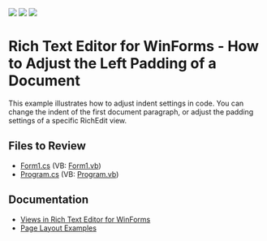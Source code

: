 <!-- default badges list -->
![](https://img.shields.io/endpoint?url=https://codecentral.devexpress.com/api/v1/VersionRange/128609373/20.1.2%2B)
[![](https://img.shields.io/badge/Open_in_DevExpress_Support_Center-FF7200?style=flat-square&logo=DevExpress&logoColor=white)](https://supportcenter.devexpress.com/ticket/details/E3781)
[![](https://img.shields.io/badge/📖_How_to_use_DevExpress_Examples-e9f6fc?style=flat-square)](https://docs.devexpress.com/GeneralInformation/403183)
<!-- default badges end -->

# Rich Text Editor for WinForms - How to Adjust the Left Padding of a Document

This example illustrates how to adjust indent settings in code. You can change the indent of the first document paragraph, or adjust the padding settings of a specific RichEdit view.

## Files to Review

* [Form1.cs](./CS/Form1.cs) (VB: [Form1.vb](./VB/Form1.vb))
* [Program.cs](./CS/Program.cs) (VB: [Program.vb](./VB/Program.vb))

## Documentation

* [Views in Rich Text Editor for WinForms](https://docs.devexpress.com/WindowsForms/18081/controls-and-libraries/rich-text-editor/visual-elements/views)
* [Page Layout Examples](https://docs.devexpress.com/WindowsForms/5806/controls-and-libraries/rich-text-editor/examples#page-layout)
